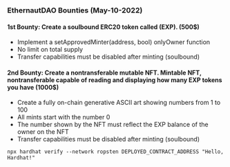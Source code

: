 ### EthernautDAO Bounties (May-10-2022)

#### 1st Bounty: Create a soulbound ERC20 token called (EXP). (500$)

- Implement a setApprovedMinter(address, bool) onlyOwner function 
- No limit on total supply
- Transfer capabilities must be disabled after minting (soulbound)


#### 2nd Bounty: Create a nontransferable mutable NFT. Mintable NFT, nontransferable capable of reading and displaying how many EXP tokens you have (1000$)

- Create a fully on-chain generative ASCII art showing numbers from 1 to 100
- All mints start with the number 0
- The number shown by the NFT must reflect the EXP balance of the owner on the NFT
- Transfer capabilities must be disabled after minting (soulbound)




```shell
npx hardhat verify --network ropsten DEPLOYED_CONTRACT_ADDRESS "Hello, Hardhat!"
```
